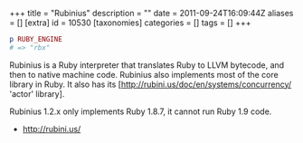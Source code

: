 +++
title = "Rubinius"
description = ""
date = 2011-09-24T16:09:44Z
aliases = []
[extra]
id = 10530
[taxonomies]
categories = []
tags = []
+++
```ruby
p RUBY_ENGINE
# => "rbx"
```
Rubinius is a Ruby interpreter that translates Ruby to LLVM bytecode, and then to native machine code. Rubinius also implements most of the core library in Ruby. It also has its [http://rubini.us/doc/en/systems/concurrency/ 'actor' library].

Rubinius 1.2.x only implements Ruby 1.8.7, it cannot run Ruby 1.9 code.

* http://rubini.us/
